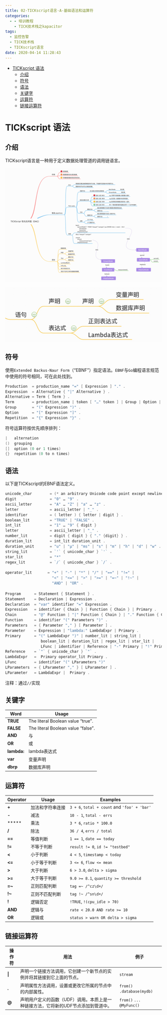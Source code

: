 ```yaml
---
title: 02-TICKscript语言-A-基础语法和运算符
categories:
  - - 培训教程
    - TICK技术栈之kapacitor
tags:
  - 监控告警
  - TICK技术栈
  - TICKscript语言
date: 2020-04-14 11:28:43
---
```


<!-- TOC depthFrom:1 depthTo:6 withLinks:1 updateOnSave:1 orderedList:0 -->

- [TICKscript 语法](#tickscript-语法)
	- [介绍](#介绍)
	- [符号](#符号)
	- [语法](#语法)
	- [关键字](#关键字)
	- [运算符](#运算符)
	- [链接运算符](#链接运算符)

<!-- /TOC -->

# TICKscript 语法

## 介绍

TICKscript语言是一种用于定义数据处理管道的调用链语言。

![](A_TICKscript基础语法和运算符/dag_01.jpg)


![](A_TICKscript基础语法和运算符/dag_02.jpg)

## 符号

使用`Extended Backus-Naur Form`（“EBNF”）指定语法。`EBNF`与`Go`编程语言规范中使用的符号相同，可在此处找到。

```go
Production  = production_name "=" [ Expression ] "." .
Expression  = Alternative { "|" Alternative } .
Alternative = Term { Term } .
Term        = production_name | token [ "…" token ] | Group | Option | Repetition .
Group       = "(" Expression ")" .
Option      = "[" Expression "]" .
Repetition  = "{" Expression "}" .
```

符号运算符按优先顺序排列：

```go
|   alternation
()  grouping
[]  option (0 or 1 times)
{}  repetition (0 to n times)
```

## 语法


以下是TICKscript的EBNF语法定义。

```go
unicode_char        = (* an arbitrary Unicode code point except newline *) .
digit               = "0" … "9" .
ascii_letter        = "A" … "Z" | "a" … "z" .
letter              = ascii_letter | "_" .
identifier          = ( letter ) { letter | digit } .
boolean_lit         = "TRUE" | "FALSE" .
int_lit             = "1" … "9" { digit }
letter              = ascii_letter | "_" .
number_lit          = digit { digit } { "." {digit} } .
duration_lit        = int_lit duration_unit .
duration_unit       = "u" | "µ" | "ms" | "s" | "m" | "h" | "d" | "w" .
string_lit          = `'` { unicode_char } `'` .
star_lit            = "*"
regex_lit           = `/` { unicode_char } `/` .

operator_lit       = "+" | "-" | "*" | "/" | "==" | "!=" |
                     "<" | "<=" | ">" | ">=" | "=~" | "!~" |
                     "AND" | "OR" .

Program      = Statement { Statement } .
Statement    = Declaration | Expression .
Declaration  = "var" identifier "=" Expression .
Expression   = identifier { Chain } | Function { Chain } | Primary .
Chain        = "@" Function | "|" Function { Chain } | "." Function { Chain} | "." identifier { Chain } .
Function     = identifier "(" Parameters ")" .
Parameters   = { Parameter "," } [ Parameter ] .
Parameter    = Expression | "lambda:" LambdaExpr | Primary .
Primary      = "(" LambdaExpr ")" | number_lit | string_lit |
                boolean_lit | duration_lit | regex_lit | star_lit |
                LFunc | identifier | Reference | "-" Primary | "!" Primary .
Reference    = `"` { unicode_char } `"` .
LambdaExpr   =  Primary operator_lit Primary .
LFunc        = identifier "(" LParameters ")"
LParameters  = { LParameter "," } [ LParameter ] .
LParameter   = LambdaExpr |  Primary .
```

注释：通过`//`实现

## 关键字

| **Word**    | **Usage**                          |
| ----------- | ---------------------------------- |
| **TRUE**    | The literal Boolean value “true”.  |
| **FALSE**   | The literal Boolean value “false”. |
| **AND**     | 与                                 |
| **OR**      | 或                                 |
| **lambda:** | lambda表达式                       |
| **var**     | 变量声明                           |
| **dbrp**    | 数据库声明                         |


## 运算符

| **Operator** | **Usage**                                                    | **Examples**                                 |
| ------------ | ------------------------------------------------------------ | -------------------------------------------- |
| **+**        | 加法和字符串连接                            | `3 + 6`, `total + count` and `'foo' + 'bar'` |
| **-**        | 减法                                                  | `10 - 1`, `total - errs`                     |
| *****        | 乘法                                               | `3 * 6`, `ratio * 100.0`                     |
| **/**        | 除法                                                     | `36 / 4`, `errs / total`                     |
| **==**       | 等值判断                                       | `1 == 1`, `date == today`                    |
| **!=**       | 不等于判断                                     | `result != 0`, `id != "testbed"`             |
| **<**        | 小于判断                                         | `4 < 5`, `timestamp < today`                 |
| **<=**       | 小于等于判断                             | `3 <= 6`, `flow <= mean`                     |
| **>**        | 大于判断                                      | `6 > 3.0`, `delta > sigma`                   |
| **>=**       | 大于等于判断                          | `9.0 >= 8.1`, `quantity >= threshold`        |
| **=~**       | 正则匹配判断 | `tag =~ /^cz\d+/`                            |
| **!~**       | 正则不匹配判断 | `tag !~ /^sn\d+/`                            |
| **!**        | 逻辑否定                                                  | `!TRUE`, `!(cpu_idle > 70)`                  |
| **AND**      | 逻辑与                                          | `rate < 20.0 AND rate >= 10`                 |
| **OR**       | 逻辑或                                          | `status > warn OR delta > sigma`             |

## 链接运算符

| **操作符** | **用法**                                                     | **例子**                      |
| ---------- | ------------------------------------------------------------ | ----------------------------- |
| **\|**     | 声明一个链接方法调用，它创建一个新节点的实例并将其链接到它上面的节点。 | `stream`    |`from()`         |
| **.**      | 声明属性方法调用，设置或更改它所属的节点中的内部属性。       | `from()`    `.database(mydb)` |
| **@**      | 声明用户定义的函数（UDF）调用。本质上是一种链接方法，它将新的UDF节点添加到管道中。 | `from()` `...` `@MyFunc()`    |
